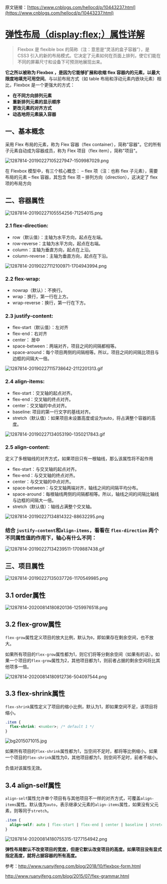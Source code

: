 原文链接：[https://www.cnblogs.com/hellocd/p/10443237.html](https://www.cnblogs.com/hellocd/p/10443237.html)
# [弹性布局（display:flex;）属性详解](https://www.cnblogs.com/hellocd/p/10443237.html)

> Flexbox 是 flexible box 的简称（注：意思是“灵活的盒子容器”），是 CSS3 引入的新的布局模式。它决定了元素如何在页面上排列，使它们能在不同的屏幕尺寸和设备下可预测地展现出来。

**它之所以被称为 Flexbox ，是因为它能够扩展和收缩 flex 容器内的元素，以最大限度地填充可用空间**。与以前布局方式（如 table 布局和浮动元素内嵌块元素）相比，Flexbox 是一个更强大的方式：

*   **在不同方向排列元素**
*   **重新排列元素的显示顺序**
*   **更改元素的对齐方式**
*   **动态地将元素装入容器**

## 一、基本概念

采用 Flex 布局的元素，称为 Flex 容器（flex container），简称"容器"。它的所有子元素自动成为容器成员，称为 Flex 项目（flex item），简称"项目"。

![1287814-20190227105227947-1509987029.png](../../../imgs/attribute/display/display-inline/flex/1.png)


在 Flexbox 模型中，有三个核心概念：
– flex 项（注：也称 flex 子元素），需要布局的元素
– flex 容器，其包含 flex 项
– 排列方向（direction），这决定了 flex 项的布局方向

##  二、容器属性

![1287814-20190227105554256-71254015.png](../../../imgs/attribute/display/display-inline/flex/2.png)


### 2.1  flex-direction:

*   row（默认值）：主轴为水平方向，起点在左端。
*   row-reverse：主轴为水平方向，起点在右端。
*   column：主轴为垂直方向，起点在上沿。
*   column-reverse：主轴为垂直方向，起点在下沿。

![1287814-20190227112100971-1704943994.png](../../../imgs/attribute/display/display-inline/flex/3.png)


### 2.2   flex-wrap:

*   nowrap（默认）：不换行。
*   wrap：换行，第一行在上方。
*   wrap-reverse：换行，第一行在下方。

### 2.3  justify-content:

*   flex-start（默认值）：左对齐
*   flex-end：右对齐
*   center： 居中
*   space-between：两端对齐，项目之间的间隔都相等。
*   space-around：每个项目两侧的间隔相等。所以，项目之间的间隔比项目与边框的间隔大一倍。

![1287814-20190227115738642-2112201313.gif](../../../imgs/attribute/display/display-inline/flex/4.gif)


### 2.4  align-items:

*   flex-start：交叉轴的起点对齐。
*   flex-end：交叉轴的终点对齐。
*   center：交叉轴的中点对齐。
*   baseline: 项目的第一行文字的基线对齐。
*   stretch（默认值）：如果项目未设置高度或设为auto，将占满整个容器的高度。

![1287814-20190227134053190-1350217843.gif](../../../imgs/attribute/display/display-inline/flex/5.gif)


### 2.5  align-content:

定义了多根轴线的对齐方式，如果项目只有一根轴线，那么该属性将不起作用

*   flex-start：与交叉轴的起点对齐。
*   flex-end：与交叉轴的终点对齐。
*   center：与交叉轴的中点对齐。
*   space-between：与交叉轴两端对齐，轴线之间的间隔平均分布。
*   space-around：每根轴线两侧的间隔都相等。所以，轴线之间的间隔比轴线与边框的间隔大一倍。
*   stretch（默认值）：轴线占满整个交叉轴。  

![1287814-20190227134814322-88632295.png](../../../imgs/attribute/display/display-inline/flex/6.png)


### 结合 `justify-content`和`align-items`，看看在 `flex-direction` 两个不同属性值的作用下，轴心有什么不同：

![1287814-20190227134239511-1709887438.gif](../../../imgs/attribute/display/display-inline/flex/7.gif)


##  三、项目属性

![1287814-20190227135037726-1170549985.png](../../../imgs/attribute/display/display-inline/flex/8.png)


## 3.1 order属性

![1287814-20200814180820136-1259976518.png](../../../imgs/attribute/display/display-inline/flex/9.png)


## 3.2 flex-grow属性

`flex-grow`属性定义项目的放大比例，默认为`0`，即如果存在剩余空间，也不放大。

如果所有项目的`flex-grow`属性都为1，则它们将等分剩余空间（如果有的话）。如果一个项目的`flex-grow`属性为2，其他项目都为1，则前者占据的剩余空间将比其他项多一倍。

![1287814-20200814180912736-504097544.png](../../../imgs/attribute/display/display-inline/flex/10.png)


## 3.3 flex-shrink属性

`flex-shrink`属性定义了项目的缩小比例，默认为1，即如果空间不足，该项目将缩小。

```css
.item {
  flex-shrink: <number>; /* default 1 */
}
```

![bg2015071015.jpg](../../../imgs/attribute/display/display-inline/flex/11.png)


如果所有项目的`flex-shrink`属性都为1，当空间不足时，都将等比例缩小。如果一个项目的`flex-shrink`属性为0，其他项目都为1，则空间不足时，前者不缩小。

负值对该属性无效。

## 3.4 align-self属性

`align-self`属性允许单个项目有与其他项目不一样的对齐方式，可覆盖`align-items`属性。默认值为`auto`，表示继承父元素的`align-items`属性，如果没有父元素，则等同于`stretch`。

```css
.item {
  align-self: auto | flex-start | flex-end | center | baseline | stretch;
}
```

![1287814-20200814180755315-1277154942.png](../../../imgs/attribute/display/display-inline/flex/12.png)


**弹性布局默认不改变项目的宽度，但是它默认改变项目的高度。如果项目没有显式指定高度，就将占据容器的所有高度。**

参考：http://www.ruanyifeng.com/blog/2018/10/flexbox-form.html

http://www.ruanyifeng.com/blog/2015/07/flex-grammar.html
